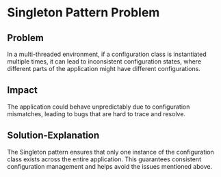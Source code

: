 # Singleton Pattern Problem

## Problem
In a multi-threaded environment, if a configuration class is instantiated multiple times, it can lead to inconsistent configuration states, where different parts of the application might have different configurations.

## Impact
The application could behave unpredictably due to configuration mismatches, leading to bugs that are hard to trace and resolve.

## Solution-Explanation
The Singleton pattern ensures that only one instance of the configuration class exists across the entire application. This guarantees consistent configuration management and helps avoid the issues mentioned above.
